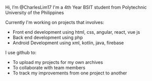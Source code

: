 Hi, I’m @CharlesLim17
I'm a 4th Year BSIT student from Polytechnic University of the Philippines

Currently I'm working on projects that involves:
- Front end development using html, css, angular, react, vue js
- Back end development using php
- Android Development using xml, kotlin, java, firebase

I use github to:
- To upload my projects for my own archives
- To collaborate with team members
- To track my improvements from one project to another

<!---
CharlesLim17/CharlesLim17 is a ✨ special ✨ repository because its `README.md` (this file) appears on your GitHub profile.
You can click the Preview link to take a look at your changes.
--->
